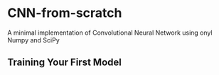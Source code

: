 # CNN-from-scratch

A minimal implementation of Convolutional Neural Network using onyl Numpy and SciPy

## Training Your First Model